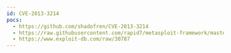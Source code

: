 ```yaml
---
id: CVE-2013-3214
pocs:
  - https://github.com/shadofren/CVE-2013-3214
  - https://raw.githubusercontent.com/rapid7/metasploit-framework/master/modules/exploits/multi/http/vtiger_soap_upload.rb
  - https://www.exploit-db.com/raw/30787
---
```


